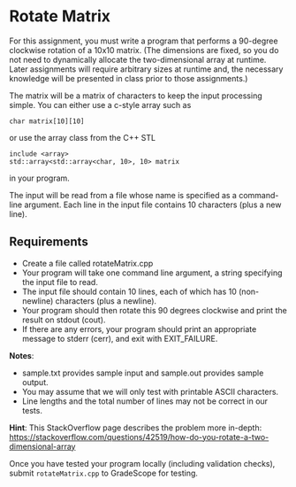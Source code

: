 # Rotate Matrix

For this assignment, you must write a program that performs a 90-degree 
clockwise rotation of a 10x10 matrix.  (The dimensions are fixed, so you 
do not need to dynamically allocate the two-dimensional array  at runtime.  
Later assignments will require arbitrary sizes at runtime and, the necessary 
knowledge will be presented in class prior to those assignments.)

The matrix will be a matrix of characters to keep the input processing simple. 
You can either use a c-style array such as
```
char matrix[10][10]
```
or use the array class from the C++ STL
```
include <array>
std::array<std::array<char, 10>, 10> matrix
```
in your program.

The input will be read from a file whose name is specified as a command-line
argument. Each line in the input file contains 10 characters (plus a new line).

## Requirements
- Create a file called rotateMatrix.cpp
- Your program will take one command line argument, a string specifying the 
  input file to read.
- The input file should contain 10 lines, each of which has 10 (non-newline) characters
  (plus a newline).
- Your program should then rotate this 90 degrees clockwise and print the result on stdout (cout).
- If there are any errors, your program should print an appropriate message to stderr (cerr), 
  and exit with EXIT_FAILURE.

**Notes**: 
- sample.txt provides sample input and sample.out provides sample output.
- You may assume that we will only test with printable ASCII characters. 
- Line lengths and the total number of lines may not be correct in our tests.

**Hint**: This StackOverflow page describes the problem more in-depth:
          https://stackoverflow.com/questions/42519/how-do-you-rotate-a-two-dimensional-array

Once you have tested your program locally (including validation checks), submit `rotateMatrix.cpp` to GradeScope for testing. 

